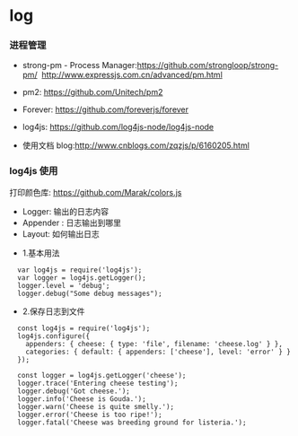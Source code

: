 # log

### 进程管理
* strong-pm - Process Manager:https://github.com/strongloop/strong-pm/ 
  http://www.expressjs.com.cn/advanced/pm.html  
* pm2: https://github.com/Unitech/pm2
* Forever:  https://github.com/foreverjs/forever

* log4js: https://github.com/log4js-node/log4js-node

* 使用文档 blog:http://www.cnblogs.com/zqzjs/p/6160205.html


### log4js 使用

打印颜色库: https://github.com/Marak/colors.js

- Logger: 输出的日志内容
- Appender : 日志输出到哪里
- Layout: 如何输出日志

* 1.基本用法
```
  var log4js = require('log4js');
  var logger = log4js.getLogger();
  logger.level = 'debug';
  logger.debug("Some debug messages");
```

* 2.保存日志到文件
```
  const log4js = require('log4js');
  log4js.configure({
    appenders: { cheese: { type: 'file', filename: 'cheese.log' } },
    categories: { default: { appenders: ['cheese'], level: 'error' } }
  });

  const logger = log4js.getLogger('cheese');
  logger.trace('Entering cheese testing');
  logger.debug('Got cheese.');
  logger.info('Cheese is Gouda.');
  logger.warn('Cheese is quite smelly.');
  logger.error('Cheese is too ripe!');
  logger.fatal('Cheese was breeding ground for listeria.');
```
